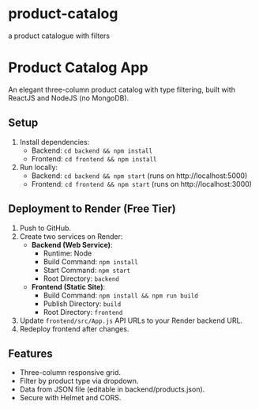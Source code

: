 # product-catalog
a product catalogue with filters
# Product Catalog App

An elegant three-column product catalog with type filtering, built with ReactJS and NodeJS (no MongoDB).

## Setup

1. Install dependencies:
   - Backend: `cd backend && npm install`
   - Frontend: `cd frontend && npm install`
2. Run locally:
   - Backend: `cd backend && npm start` (runs on http://localhost:5000)
   - Frontend: `cd frontend && npm start` (runs on http://localhost:3000)

## Deployment to Render (Free Tier)

1. Push to GitHub.
2. Create two services on Render:
   - **Backend (Web Service)**:
     - Runtime: Node
     - Build Command: `npm install`
     - Start Command: `npm start`
     - Root Directory: `backend`
   - **Frontend (Static Site)**:
     - Build Command: `npm install && npm run build`
     - Publish Directory: `build`
     - Root Directory: `frontend`
3. Update `frontend/src/App.js` API URLs to your Render backend URL.
4. Redeploy frontend after changes.

## Features
- Three-column responsive grid.
- Filter by product type via dropdown.
- Data from JSON file (editable in backend/products.json).
- Secure with Helmet and CORS.
